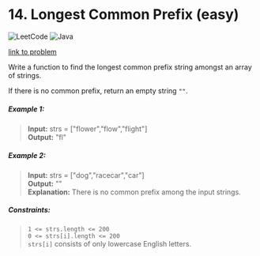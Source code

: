 # 14. Longest Common Prefix (easy)

![LeetCode](https://img.shields.io/badge/LeetCode-000000?style=for-the-badge&logo=LeetCode&logoColor=#d16c06)
![Java](https://img.shields.io/badge/java-%23ED8B00.svg?style=for-the-badge&logo=openjdk&logoColor=white)

[link to problem](https://leetcode.com/problems/longest-common-prefix/description/)

Write a function to find the longest common prefix string amongst an array of strings.

If there is no common prefix, return an empty string `""`.

##### Example 1:

> **Input:** strs = ["flower","flow","flight"] <br>
> **Output:** "fl" <br>

##### Example 2:

> **Input:** strs = ["dog","racecar","car"] <br>
> **Output:** "" <br>
> **Explanation:** There is no common prefix among the input strings. <br>

##### Constraints:

> `1 <= strs.length <= 200` <br>
> `0 <= strs[i].length <= 200` <br>
> `strs[i]` consists of only lowercase English letters. <br>